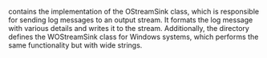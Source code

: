 contains the implementation of the OStreamSink class, which is responsible for sending log messages to an output stream. It formats the log message with various details and writes it to the stream. Additionally, the directory defines the WOStreamSink class for Windows systems, which performs the same functionality but with wide strings.
